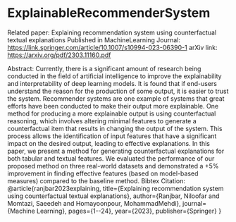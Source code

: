# ExplainableRecommenderSystem
Related paper: Explaining recommendation system using counterfactual textual explanations
Published in MachineLearning Journal: https://link.springer.com/article/10.1007/s10994-023-06390-1
arXiv link: https://arxiv.org/pdf/2303.11160.pdf

Abstract: Currently, there is a significant amount of research being conducted in the field of artificial intelligence to improve the explainability and interpretability of deep learning models. It is found that if end-users understand the reason for the production of some output, it is easier to trust the system. Recommender systems are one example of systems that great efforts have been conducted to make their output more explainable. One method for producing a more explainable output is using counterfactual reasoning, which involves altering minimal features to generate a counterfactual item that results in changing the output of the system. This process allows the identification of input features that have a significant impact on the desired output, leading to effective explanations. In this paper, we present a method for generating counterfactual explanations for both tabular and textual features. We evaluated the performance of our proposed method on three real-world datasets and demonstrated a +5% improvement in finding effective features (based on model-based measures) compared to the baseline method.
Bibtex Citation: 
@article{ranjbar2023explaining,
  title={Explaining recommendation system using counterfactual textual explanations},
  author={Ranjbar, Niloofar and Momtazi, Saeedeh and Homayoonpour, MohammadMehdi},
  journal={Machine Learning},
  pages={1--24},
  year={2023},
  publisher={Springer}
}
